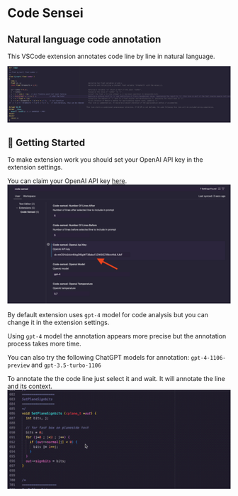 # Code Sensei
## Natural language code annotation

This VSCode extension annotates code line by line in natural language.

![Example of Code Sensei vscode extension work. It annotates code.](https://raw.githubusercontent.com/mirth/code-sensei/main/example0.png)

## 🚀 Getting Started
To make extension work you should set your OpenAI API key in the extension settings.

You can claim your OpenAI API key [here](https://platform.openai.com/api-keys).
![Place OpenAI API key in the extension settings](https://raw.githubusercontent.com/mirth/code-sensei/main/openaikey.png)

By default extension uses `gpt-4` model for code analysis but you can change it in the extension settings.

Using `gpt-4` model the annotation appears more precise but the annotation process takes more time.

You can also try the following ChatGPT models for annotation: `gpt-4-1106-preview` and `gpt-3.5-turbo-1106`

To annotate the the code line just select it and wait. It will annotate the line and its context.
![Annotation process with vscode extension Code Sensei](https://raw.githubusercontent.com/mirth/code-sensei/main/work-example.gif)
